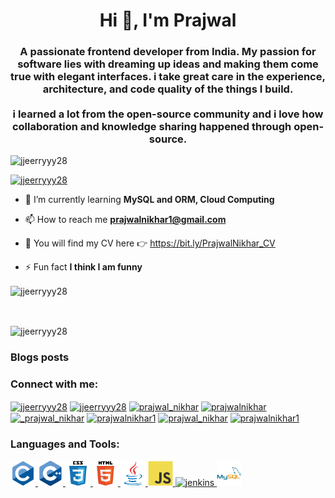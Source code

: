 <h1 align="center">Hi 👋, I'm Prajwal</h1>
<h3 align="center">A passionate frontend developer from India. My passion for software lies with dreaming up ideas and making them come true with elegant interfaces. i take great care in the experience, architecture, and code quality of the things I build.<br><br> i learned a lot from the open-source community and i love how collaboration and knowledge sharing happened through open-source.</h3>

<p align="left"> <img src="https://komarev.com/ghpvc/?username=jjeerryyy28&label=Profile%20views&color=0e75b6&style=flat" alt="jjeerryyy28" /> </p>

<p align="left"> <a href="https://github.com/ryo-ma/github-profile-trophy"><img src="https://github-profile-trophy.vercel.app/?username=jjeerryyy28" alt="jjeerryyy28" /></a> </p>

- 🌱 I’m currently learning **MySQL and ORM, Cloud Computing**

- 📫 How to reach me **prajwalnikhar1@gmail.com**

- 📄 You will find my CV here 👉 [https://bit.ly/PrajwalNikhar_CV ](https://www.linkedin.com/in/prajwalnikhar/overlay/1635536209187/single-media-viewer?type=DOCUMENT&profileId=ACoAADWH4_0BwGVwlUstHzzxQ290_bSF0JbY1GY&lipi=urn%3Ali%3Apage%3Ad_flagship3_profile_view_base%3BZcrpE0BIRfag9%2BUoR2oEKA%3D%3D)

- ⚡ Fun fact **I think I am funny**

<p><img align="center" src="https://github-readme-stats.vercel.app/api/top-langs?username=jjeerryyy28&show_icons=true&locale=en&layout=compact" alt="jjeerryyy28" /></p>
<br>
<p><img align="center" src="https://github-readme-streak-stats.herokuapp.com/?user=jjeerryyy28&" alt="jjeerryyy28" /></p>

### Blogs posts
<!-- BLOG-POST-LIST:START -->
<!-- BLOG-POST-LIST:END -->

<h3 align="left">Connect with me:</h3>
<p align="left">
<a href="https://codepen.io/jjeerryyy28" target="blank"><img align="center" src="https://raw.githubusercontent.com/rahuldkjain/github-profile-readme-generator/master/src/images/icons/Social/codepen.svg" alt="jjeerryyy28" height="30" width="40" /></a>
<a href="https://dev.to/jjeerryyy28" target="blank"><img align="center" src="https://raw.githubusercontent.com/rahuldkjain/github-profile-readme-generator/master/src/images/icons/Social/devto.svg" alt="jjeerryyy28" height="30" width="40" /></a>
<a href="https://leetcode.com/prajwal_nikhar/" target="blank"><image align="center" src="https://github.com/jjeerryyy28/HTML/blob/main/image-removebg-preview.png" alt="prajwal_nikhar" height="30" width="70"/></a>
<a href="https://linkedin.com/in/prajwalnikhar" target="blank"><img align="center" src="https://raw.githubusercontent.com/rahuldkjain/github-profile-readme-generator/master/src/images/icons/Social/linked-in-alt.svg" alt="prajwalnikhar" height="30" width="40" /></a>
<a href="https://instagram.com/_prajwal_nikhar" target="blank"><img align="center" src="https://raw.githubusercontent.com/rahuldkjain/github-profile-readme-generator/master/src/images/icons/Social/instagram.svg" alt="_prajwal_nikhar" height="30" width="40" /></a>
<a href="https://www.hackerrank.com/prajwalnikhar1" target="blank"><img align="center" src="https://raw.githubusercontent.com/rahuldkjain/github-profile-readme-generator/master/src/images/icons/Social/hackerrank.svg" alt="prajwalnikhar1" height="30" width="40" /></a>
<a href="https://www.leetcode.com/prajwal_nikhar" target="blank"><img align="center" src="https://raw.githubusercontent.com/rahuldkjain/github-profile-readme-generator/master/src/images/icons/Social/leet-code.svg" alt="prajwal_nikhar" height="30" width="40" /></a>
<a href="https://auth.geeksforgeeks.org/user/prajwalnikhar1" target="blank"><img align="center" src="https://raw.githubusercontent.com/rahuldkjain/github-profile-readme-generator/master/src/images/icons/Social/geeks-for-geeks.svg" alt="prajwalnikhar1" height="30" width="40" /></a>
</p>

<h3 align="left">Languages and Tools:</h3>
<p align="left"> <a href="https://www.cprogramming.com/" target="_blank" rel="noreferrer"> <img src="https://raw.githubusercontent.com/devicons/devicon/master/icons/c/c-original.svg" alt="c" width="40" height="40"/> </a> <a href="https://www.w3schools.com/cpp/" target="_blank" rel="noreferrer"> <img src="https://raw.githubusercontent.com/devicons/devicon/master/icons/cplusplus/cplusplus-original.svg" alt="cplusplus" width="40" height="40"/> </a> <a href="https://www.w3schools.com/css/" target="_blank" rel="noreferrer"> <img src="https://raw.githubusercontent.com/devicons/devicon/master/icons/css3/css3-original-wordmark.svg" alt="css3" width="40" height="40"/> </a> <a href="https://www.w3.org/html/" target="_blank" rel="noreferrer"> <img src="https://raw.githubusercontent.com/devicons/devicon/master/icons/html5/html5-original-wordmark.svg" alt="html5" width="40" height="40"/> </a> <a href="https://www.java.com" target="_blank" rel="noreferrer"> <img src="https://raw.githubusercontent.com/devicons/devicon/master/icons/java/java-original.svg" alt="java" width="40" height="40"/> </a> <a href="https://developer.mozilla.org/en-US/docs/Web/JavaScript" target="_blank" rel="noreferrer"> <img src="https://raw.githubusercontent.com/devicons/devicon/master/icons/javascript/javascript-original.svg" alt="javascript" width="40" height="40"/> </a> <a href="https://www.jenkins.io" target="_blank" rel="noreferrer"> <img src="https://www.vectorlogo.zone/logos/jenkins/jenkins-icon.svg" alt="jenkins" width="40" height="40"/> </a> <a href="https://www.mysql.com/" target="_blank" rel="noreferrer"> <img src="https://raw.githubusercontent.com/devicons/devicon/master/icons/mysql/mysql-original-wordmark.svg" alt="mysql" width="40" height="40"/> </a> </p>

<!-- <h3 align="left">Support:</h3>
<p><a href="https://ko-fi.com/prajwalnikhar"> <img align="left" src="https://cdn.ko-fi.com/cdn/kofi3.png?v=3" height="50" width="210" alt="prajwalnikhar" /></a></p><br><br> -->


